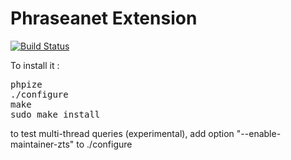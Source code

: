 Phraseanet Extension
====================

[![Build Status](https://travis-ci.org/alchemy-fr/Phraseanet-Extension.png?branch=master)](https://travis-ci.org/alchemy-fr/Phraseanet-Extension)

To install it :

<pre>
phpize
./configure
make
sudo make install
</pre>

to test multi-thread queries (experimental), add option "--enable-maintainer-zts" to ./configure
